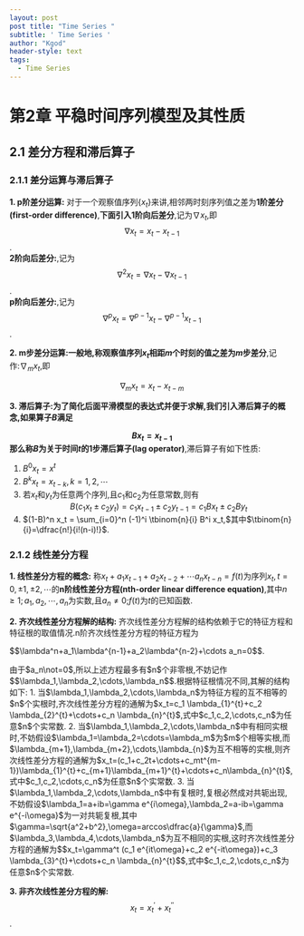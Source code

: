 ```yaml
--- 
layout: post
post title: "Time Series " 
subtitle: ' Time Series ' 
author: "Kgod" 
header-style: text 
tags: 
  - Time Series 
---
```

# 第2章 平稳时间序列模型及其性质
## 2.1 差分方程和滞后算子
### 2.1.1 差分运算与滞后算子
**1. p阶差分运算:** 对于一个观察值序列{$x_t$}来讲,相邻两时刻序列值之差为**1阶差分(first-order difference)**,**下面引入1阶向后差分**,记为$\nabla x_t$,即
$$\nabla x_t = x_t-x_{t-1}$$.
<br/>**2阶向后差分:**,记为$$\nabla ^2x_t = \nabla x_t-\nabla x_{t-1}$$.
<br/>**p阶向后差分:**,记为$$\nabla ^p x_t = \nabla ^{p-1} x_t - \nabla ^{p-1}x_{t-1}$$.

**2. m步差分运算:**一般地,称观察值序列${x_t}$相距$m$个时刻的值之差为**$m$步差分**,记作:$\nabla_m x_t$,即<center>$\nabla_m x_t=x_t-x_{t-m}$</center> 

**3. 滞后算子:**为了简化后面平滑模型的表达式并便于求解,我们引入滞后算子的概念,如果算子$B$满足<center>$Bx_t = x_{t-1}$</center>
那么称$B$为关于时间$t$的1步**滞后算子(lag operator)**,滞后算子有如下性质:  
1. $B^0 x_t = x^t$
2. $B^k x_t = x_{t-k},k=1,2,\cdots$
3. 若${x_t}$和${y_t}$为任意两个序列,且$c_1$和$c_2$为任意常数,则有<center>$B(c_1 x_t \pm c_2 y_t) = c_1 x_{t-1} \pm c_2 y_{t-1} = c_1 B x_t \pm c_2 B y_t$</center>
4. $(1-B)^n x_t = \sum_{i=0}^n (-1)^i \tbinom{n}{i} B^i x_t,$其中$\tbinom{n}{i}=\dfrac{n!}{i!(n-i)!}$.  

### 2.1.2 线性差分方程
**1. 线性差分方程的概念:** 称$x_t+a_1 x_{t-1}+a_2 x_{t-2}+\cdots a_n x_{t-n}=f(t)$为序列${x_t,t=0,\pm1,\pm2,\cdots}$的**n阶线性差分方程(nth-order linear difference equation)**,其中$n \geq 1;a_1,a_2,\cdots,a_n$为实数,且$a_n \not= 0$;$f(t)$为$t$的已知函数.

**2. 齐次线性差分方程解的结构:** 齐次线性差分方程解的结构依赖于它的特征方程和特征根的取值情况.n阶齐次线性差分方程的特征方程为
<p>$$\lambda^n+a_1\lambda^{n-1}+a_2\lambda^{n-2}+\cdots a_n=0$$.</p>
由于$a_n\not=0$,所以上述方程最多有$n$个非零根,不妨记作
$$\lambda_1,\lambda_2,\cdots,\lambda_n$$.根据特征根情况不同,其解的结构如下:
1. 当$\lambda_1,\lambda_2,\cdots,\lambda_n$为特征方程的互不相等的$n$个实根时,齐次线性差分方程的通解为$x_t=c_1 \lambda_{1}^{t}+c_2 \lambda_{2}^{t}+\cdots+c_n \lambda_{n}^{t}$,式中$c_1,c_2,\cdots,c_n$为任意$n$个实常数.
2. 当$\lambda_1,\lambda_2,\cdots,\lambda_n$中有相同实根时,不妨假设$\lambda_1=\lambda_2=\cdots=\lambda_m$为$m$个相等实根,而$\lambda_{m+1},\lambda_{m+2},\cdots,\lambda_{n}$为互不相等的实根,则齐次线性差分方程的通解为$x_t=(c_1+c_2t+\cdots+c_mt^{m-1})\lambda_{1}^{t}+c_{m+1}\lambda_{m+1}^{t}+\cdots+c_n\lambda_{n}^{t}$,式中$c_1,c_2,\cdots,c_n$为任意$n$个实常数.
3. 当$\lambda_1,\lambda_2,\cdots,\lambda_n$中有复根时,复根必然成对共轭出现,不妨假设$\lambda_1=a+ib=\gamma e^{i\omega},\lambda_2=a-ib=\gamma e^{-i\omega}$为一对共轭复根,其中$\gamma=\sqrt{a^2+b^2},\omega=arccos\dfrac{a}{\gamma}$,而$\lambda_3,\lambda_4,\cdots,\lambda_n$为互不相同的实根,这时齐次线性差分方程的通解为$$x_t=\gamma^t (c_1 e^{it\omega}+c_2 e^{-it\omega})+c_3 \lambda_{3}^{t}+\cdots+c_n \lambda_{n}^{t}$$,式中$c_1,c_2,\cdots,c_n$为任意$n$个实常数.

**3. 非齐次线性差分方程的解:** $$x_t=x_t^{'}+x_{t}^{''}$$.




































